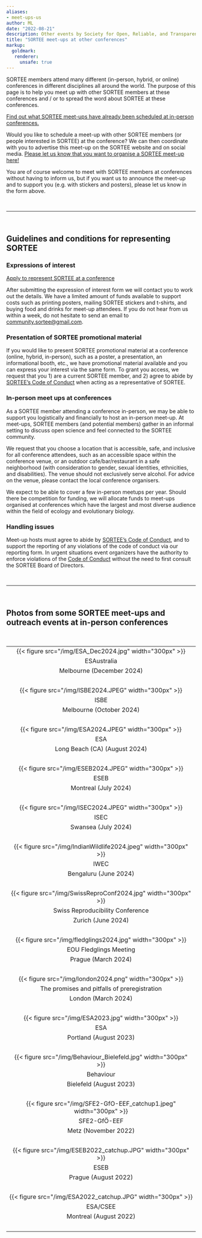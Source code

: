 ```yaml
---
aliases:
- meet-ups-us
author: ML
date: "2022-08-21"
description: Other events by Society for Open, Reliable, and Transparent Ecology and Evolutionary biology (SORTEE)
title: "SORTEE meet-ups at other conferences"
markup:
  goldmark:
   renderer:
     unsafe: true
---
```


SORTEE members attend many different (in-person, hybrid, or online) conferences in different disciplines all around the world. The purpose of this page is to help you meet up with other SORTEE members at these conferences and / or to spread the word about SORTEE at these conferences.    

[Find out what SORTEE meet-ups have already been scheduled at in-person conferences.](https://docs.google.com/spreadsheets/d/1QfzSdTNzRR-gbILW2BNqrQTpWIjduR-7Jtw2lataGbk/edit?usp=sharing)     

Would you like to schedule a meet-up with other SORTEE members (or people interested in SORTEE) at the conference? We can then coordinate with you to advertise this meet-up on the SORTEE website and on social media. [Please let us know that you want to organise a SORTEE meet-up here!](https://forms.gle/rEXRYNoCXWBDFiLPA)   

You are of course welcome to meet with SORTEE members at conferences without having to inform us, but if you want us to announce the meet-up and to support you (e.g. with stickers and posters), please let us know in the form above.   

&nbsp;

---

&nbsp;

## Guidelines and conditions for representing SORTEE    

### Expressions of interest
[Apply to represent SORTEE at a conference](https://forms.gle/rEXRYNoCXWBDFiLPA)

After submitting the expression of interest form we will contact you to work out the details.  We have a limited amount of funds available to support costs such as printing posters, mailing SORTEE stickers and t-shirts, and buying food and drinks for meet-up attendees.
If you do not hear from us within a week, do not hesitate to send an email to [community.sortee@gmail.com](mailto:community.sortee@gmail.com).

### Presentation of SORTEE promotional material
If you would like to present SORTEE promotional material at a conference (online, hybrid, in-person), such as a poster, a presentation, an informational booth, etc., we have promotional material available and you can express your interest via the same form. 
To grant you access, we request that you 1) are a current SORTEE member, and 2) agree to abide by [SORTEE’s Code of Conduct](https://www.sortee.org/codeofconduct/) when acting as a representative of SORTEE.

### In-person meet ups at conferences
As a SORTEE member attending a conference in-person, we may be able to support you logistically and financially to host an in-person meet-up. At meet-ups, SORTEE members (and potential members) gather in an informal setting to discuss open science and feel connected to the SORTEE community.

We request that you choose a location that is accessible, safe, and inclusive for all conference attendees, such as an accessible space within the conference venue, or an outdoor cafe/bar/restaurant in a safe neighborhood (with consideration to gender, sexual identities, ethnicities, and disabilities). The venue should not exclusively serve alcohol. For advice on the venue, please contact the local conference organisers.

We expect to be able to cover a few in-person meetups per year. Should there be competition for funding, we will allocate funds to meet-ups organised at conferences which have the largest and most diverse audience within the field of ecology and evolutionary biology.

### Handling issues
Meet-up hosts must agree to abide by [SORTEE’s Code of Conduct](https://www.sortee.org/codeofconduct/), and to support the reporting of any violations of the code of conduct via our reporting form. In urgent situations event organizers have the authority to enforce violations of the [Code of Conduct](https://www.sortee.org/codeofconduct/) without the need to first consult the SORTEE Board of Directors.

&nbsp;  

---

&nbsp;

## Photos from some SORTEE meet-ups and outreach events at in-person conferences 

&nbsp;

|		|
|	:---:	|
|	{{< figure src="/img/ESA_Dec2024.jpg" width="300px" >}}	|
|	ESAustralia	|
|Melbourne (December 2024)|
|&nbsp;|
|	{{< figure src="/img/ISBE2024.JPEG" width="300px" >}}	|
|	ISBE	|
|Melbourne (October 2024)|
|&nbsp;|
|	{{< figure src="/img/ESA2024.JPEG" width="300px" >}}	|
|	ESA	|
|Long Beach (CA) (August 2024)|
|&nbsp;|
|	{{< figure src="/img/ESEB2024.JPEG" width="300px" >}}	|
|	ESEB	|
|Montreal (July 2024)|
|&nbsp;|
|	{{< figure src="/img/ISEC2024.JPEG" width="300px" >}}	|
|	ISEC 	|
|Swansea (July 2024)|
|&nbsp;|
|	{{< figure src="/img/IndianWildlife2024.jpeg" width="300px" >}}	|
|	IWEC 	|
|Bengaluru (June 2024)|
|&nbsp;|
|	{{< figure src="/img/SwissReproConf2024.jpg" width="300px" >}}	|
|	Swiss Reproducibility Conference 	|
|Zurich (June 2024)|
|&nbsp;|
|	{{< figure src="/img/fledglings2024.jpg" width="300px" >}}	|
|	EOU Fledglings Meeting 	|
|Prague (March 2024)|
|&nbsp;|
|	{{< figure src="/img/london2024.png" width="300px" >}}	|
|	The promises and pitfalls of preregistration |	
|London (March 2024)|
|&nbsp;|
|	{{< figure src="/img/ESA2023.jpg" width="300px" >}}	|
|	ESA |
|Portland (August 2023) |
|&nbsp;|
|	{{< figure src="/img/Behaviour_Bielefeld.jpg" width="300px" >}}	|
|	Behaviour |
|Bielefeld (August 2023)	|
|&nbsp;|
|	{{< figure src="/img/SFE2-GfO-EEF_catchup1.jpeg"  width="300px" >}}	|
|	SFE2-GfÖ-EEF  |
|Metz (November 2022)|
|&nbsp;|
|	{{< figure src="/img/ESEB2022_catchup.JPG" width="300px" >}}	|
|	ESEB |
|Prague (August 2022)	|
|&nbsp;|
| {{< figure src="/img/ESA2022_catchup.JPG"  width="300px" >}}	|
|	ESA/CSEE |	
| Montreal (August 2022)|
|&nbsp;|


